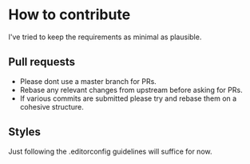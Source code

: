 # How to contribute

I've tried to keep the requirements as minimal as plausible.

## Pull requests

* Please dont use a master branch for PRs.
* Rebase any relevant changes from upstream before asking for PRs.
* If various commits are submitted please try and rebase them on a cohesive structure.

## Styles

Just following the .editorconfig guidelines will suffice for now.

